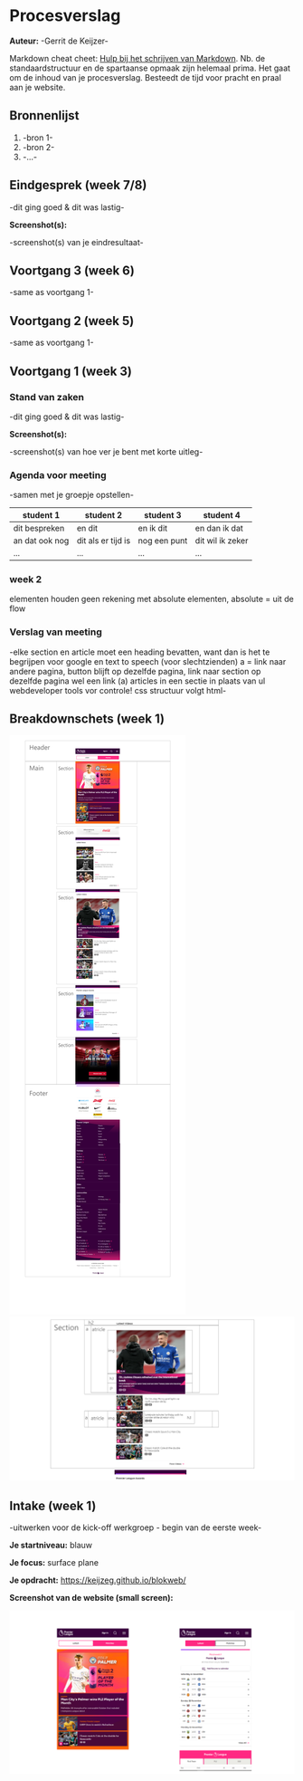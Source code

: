 # Procesverslag
**Auteur:** -Gerrit de Keijzer-

Markdown cheat cheet: [Hulp bij het schrijven van Markdown](https://github.com/adam-p/markdown-here/wiki/Markdown-Cheatsheet). Nb. de standaardstructuur en de spartaanse opmaak zijn helemaal prima. Het gaat om de inhoud van je procesverslag. Besteedt de tijd voor pracht en praal aan je website.



## Bronnenlijst
1. -bron 1-
2. -bron 2-
3. -...-



## Eindgesprek (week 7/8)

-dit ging goed & dit was lastig-

**Screenshot(s):**

-screenshot(s) van je eindresultaat-



## Voortgang 3 (week 6)

-same as voortgang 1-



## Voortgang 2 (week 5)

-same as voortgang 1-



## Voortgang 1 (week 3)

### Stand van zaken

-dit ging goed & dit was lastig-

**Screenshot(s):**

-screenshot(s) van hoe ver je bent met korte uitleg-

### Agenda voor meeting

-samen met je groepje opstellen-

| student 1      | student 2          | student 3    | student 4        |
| ---            | ---                | ---          | ---              |
| dit bespreken  | en dit             | en ik dit    | en dan ik dat    |
| an dat ook nog | dit als er tijd is | nog een punt | dit wil ik zeker |
| ...            | ...                | ...          | ...              |

### week 2
elementen houden geen rekening met absolute elementen, absolute = uit de flow

### Verslag van meeting

-elke section en article moet een heading bevatten, want dan is het te begrijpen voor google en text to speech (voor slechtzienden)
a = link naar andere pagina, button blijft op dezelfde pagina, link naar section op dezelfde pagina wel een link (a)
articles in een sectie in plaats van ul 
webdeveloper tools vor controle!
css structuur volgt html-



## Breakdownschets (week 1)

<img src="images/mainscr.png" alt="website van premier league">

<img src="images/tablescr.png" alt="website van premier league">



## Intake (week 1)
-uitwerken voor de kick-off werkgroep - begin van de eerste week-

**Je startniveau:**  blauw 

**Je focus:** surface plane

**Je opdracht:** https://keijzeg.github.io/blokweb/

**Screenshot van de website (small screen):**

<img src="images/bothscr.png" alt="website van premier league">

